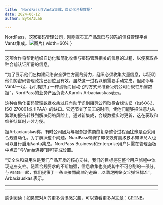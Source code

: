 ```yaml
---
title: 'NordPass与Vanta集成，自动化合规数据'
date: 2024-06-12
author: ByteAILab

---
```


NordPass，这家密码管理公司，刚刚宣布其产品现已与领先的信任管理平台Vanta集成。![图片](https://ai-techpark.com/wp-content/uploads/2024/06/NordPass-960x540.jpg){ width=60% }

---
这项合作将帮助组织自动化和简化收集与密码管理相关的信息的过程，以便获取各种合规认证所需的信息。

“为了展示他们在构建网络安全弹性方面的努力，组织必须收集大量信息，以证明他们的密码管理政策已到位且有效。虽然这一过程以前需要手动完成，但如今与Vanta一起，我们提供了一种流畅而自动化的方式来准备证明公司合规性所需数据”，NordPass的业务产品负责人Karolis Arbaciauskas表示。

这种自动化密码管理数据收集过程有助于识别阻碍公司取得合规认证（如SOC2、ISO 270001或HIPAA）的缺口。它还节省了员工的时间，使他们能够把注意力从繁琐的报告转移到解决网络风险上。通过新集成，合规数据实时更新，这在获取和维护认证时非常方便。

据Arbaciauskas称，有时公司因为与服务提供商的复杂整合过程而犹豫是否采用合规自动化。为了解决这个问题，NordPass确保了即使没有高级技术知识的人也可以自行启用Vanta集成。NordPass Business和Enterprise用户只需在管理面板中点击“与Vanta连接”即可完成设置。

“安全性和易用性是我们产品开发的核心支柱，我们的目标是在整个用户旅程中体现这些支柱。随着合规要求的不断加强，信息收集也变成其中不可分割的一部分。与Vanta一起，我们提供了一条直接而简单的道路，以满足网络安全弹性标准”，Arbaciauskas 表示。


---
---
感谢阅读！如果您对AI的更多资讯感兴趣，可以查看更多AI文章：[GPTNB](https://gptnb.com)。